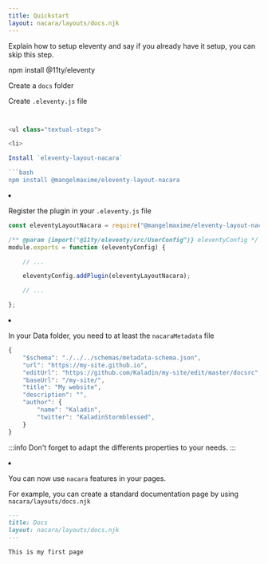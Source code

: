 ```yaml
---
title: Quickstart
layout: nacara/layouts/docs.njk
---
```


Explain how to setup eleventy and say if you already have it setup, you can skip this step.

npm install @11ty/eleventy

Create a `docs` folder

Create `.eleventy.js` file

```js


<ul class="textual-steps">

<li>

Install `eleventy-layout-nacara`

```bash
npm install @mangelmaxime/eleventy-layout-nacara
```

</li>

<li>

Register the plugin in your `.eleventy.js` file

```js
const eleventyLayoutNacara = require("@mangelmaxime/eleventy-layout-nacara");

/** @param {import("@11ty/eleventy/src/UserConfig")} eleventyConfig */
module.exports = function (eleventyConfig) {

    // ...

    eleventyConfig.addPlugin(eleventyLayoutNacara);

    // ...

};
```

</li>

<li>

In your Data folder, you need to at least the `nacaraMetadata` file

```js
{
    "$schema": "./../../schemas/metadata-schema.json",
    "url": "https://my-site.github.io",
    "editUrl": "https://github.com/Kaladin/my-site/edit/master/docsrc",
    "baseUrl": "/my-site/",
    "title": "My website",
    "description": "",
    "author": {
        "name": "Kaladin",
        "twitter": "KaladinStormblessed",
    }
}
```

:::info
Don't forget to adapt the differents properties to your needs.
:::

</li>

<li>

You can now use `nacara` features in your pages.

For example, you can create a standard documentation page by using `nacara/layouts/docs.njk`

```md
---
title: Docs
layout: nacara/layouts/docs.njk
---

This is my first page
```

</li>

</ul>

